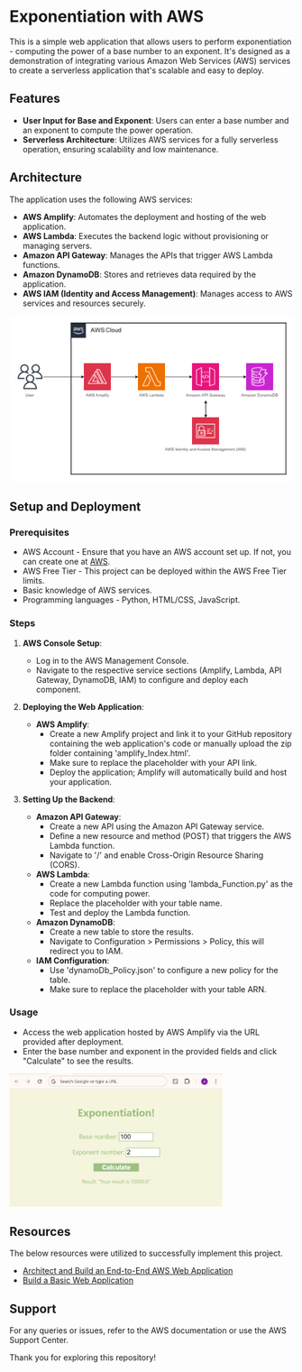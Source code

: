 # Exponentiation with AWS

This is a simple web application that allows users to perform exponentiation - computing the power of a base number to an exponent. It's designed as a demonstration of integrating various Amazon Web Services (AWS) services to create a serverless application that's scalable and easy to deploy.

## Features

- **User Input for Base and Exponent**: Users can enter a base number and an exponent to compute the power operation.
- **Serverless Architecture**: Utilizes AWS services for a fully serverless operation, ensuring scalability and low maintenance.

## Architecture

The application uses the following AWS services:

- **AWS Amplify**: Automates the deployment and hosting of the web application.
- **AWS Lambda**: Executes the backend logic without provisioning or managing servers.
- **Amazon API Gateway**: Manages the APIs that trigger AWS Lambda functions.
- **Amazon DynamoDB**: Stores and retrieves data required by the application.
- **AWS IAM (Identity and Access Management)**: Manages access to AWS services and resources securely.

![Flow Diagram](Images/AWSFlowDiagram.png)

## Setup and Deployment

### Prerequisites

- AWS Account - Ensure that you have an AWS account set up. If not, you can create one at [AWS](https://aws.amazon.com/).
- AWS Free Tier - This project can be deployed within the AWS Free Tier limits.
- Basic knowledge of AWS services.
- Programming languages - Python, HTML/CSS, JavaScript.

### Steps

1. **AWS Console Setup**:
   - Log in to the AWS Management Console.
   - Navigate to the respective service sections (Amplify, Lambda, API Gateway, DynamoDB, IAM) to configure and deploy each component.

2. **Deploying the Web Application**:
   - **AWS Amplify**:
     - Create a new Amplify project and link it to your GitHub repository containing the web application's code or manually upload the zip folder containing 'amplify_Index.html'.
     - Make sure to replace the placeholder with your API link.
     - Deploy the application; Amplify will automatically build and host your application.
     
3. **Setting Up the Backend**:
   - **Amazon API Gateway**:
     - Create a new API using the Amazon API Gateway service.
     - Define a new resource and method (POST) that triggers the AWS Lambda function.
     - Navigate to '/' and enable Cross-Origin Resource Sharing (CORS).
   - **AWS Lambda**:
     - Create a new Lambda function using 'lambda_Function.py' as the code for computing power.
     - Replace the placeholder with your table name.
     - Test and deploy the Lambda function.
   - **Amazon DynamoDB**:
     - Create a new table to store the results.
     - Navigate to Configuration > Permissions > Policy, this will redirect you to IAM.
   - **IAM Configuration**:
     - Use 'dynamoDb_Policy.json' to configure a new policy for the table.
     - Make sure to replace the placeholder with your table ARN.

### Usage

- Access the web application hosted by AWS Amplify via the URL provided after deployment.
- Enter the base number and exponent in the provided fields and click "Calculate" to see the results.

<img src="Images/result.jpg" alt="Webpage" style="width: 75%;">


## Resources

The below resources were utilized to successfully implement this project. 
- [Architect and Build an End-to-End AWS Web Application](https://youtu.be/7m_q1ldzw0U?si=sSoCqLKHFZttdpRr)
- [Build a Basic Web Application](https://aws.amazon.com/getting-started/hands-on/build-web-app-s3-lambda-api-gateway-dynamodb/)

## Support

For any queries or issues, refer to the AWS documentation or use the AWS Support Center.

Thank you for exploring this repository!
